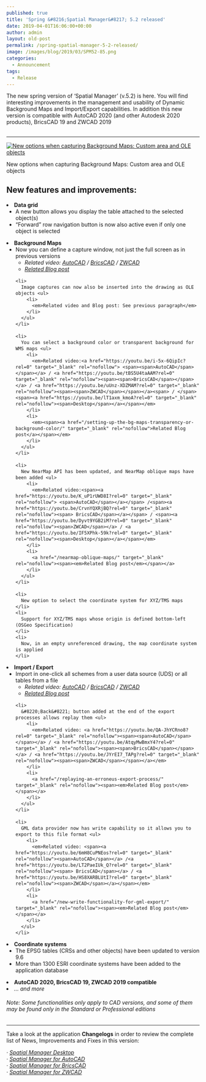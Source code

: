 ```yaml
---
published: true
title: 'Spring &#8216;Spatial Manager&#8217; 5.2 released'
date: 2019-04-01T16:06:00+00:00
author: admin
layout: old-post
permalink: /spring-spatial-manager-5-2-released/
image: /images/blog/2019/03/SPM52-85.png
categories:
  - Announcement
tags:
  - Release
---
```

<p>
  The new spring version of &#8216;Spatial Manager&#8217; (v.5.2) is here. You will find interesting improvements in the management and usability of Dynamic Background Maps and Import/Export capabilities. In addition this new version is compatible with AutoCAD 2020 (and other Autodesk 2020 products), BricsCAD 19 and ZWCAD 2019
</p>

<p>
  <!--more-->
</p>

<h2>
</h2>

* * *

<div>
  <a href="/images/blog/2019/03/NewCaptureWindow.png" target="_blank" rel="nofollow"><img src="/images/blog/2019/03/NewCaptureWindow-1024x606.png" alt="New options when capturing Background Maps: Custom area and OLE objects" width="625" height="370" srcset="/images/blog/2019/03/NewCaptureWindow-1024x606.png 1024w, /images/blog/2019/03/NewCaptureWindow-300x177.png 300w, /images/blog/2019/03/NewCaptureWindow-768x454.png 768w, /images/blog/2019/03/NewCaptureWindow-624x369.png 624w, /images/blog/2019/03/NewCaptureWindow.png 1390w" sizes="(max-width: 625px) 100vw, 625px" /></a>
  
  <p>
    New options when capturing Background Maps: Custom area and OLE objects
  </p>
</div>

<h2>
</h2>

<h2>
  <span>New features and improvements:</span>
</h2>

<li>
  <span><strong>Data grid</strong></span> <ul>
    <li>
      A new button allows you display the table attached to the selected object(s)
    </li>
    <li>
      &#8220;Forward&#8221; row navigation button is now also active even if only one object is selected
    </li>
  </ul>
</li>

<li>
  <strong><span>Background Maps</span></strong> <ul>
    <li>
      Now you can define a capture window, not just the full screen as in previous versions <ul>
        <li>
          <em>Related video: <span><a href="https://youtu.be/ovgiZP9VSFU?rel=0" target="_blank" rel="nofollow"><span>AutoCAD</span></a> / <a href="https://youtu.be/K5iu7LWB_Xk?rel=0" target="_blank" rel="nofollow"><span>BricsCAD</span></a> / <a href="https://youtu.be/tN2SZD_hx0o?rel=0" target="_blank" rel="nofollow"><span>ZWCAD</span></a></span></em>
        </li>
        <li>
          <a href="/custom-areas-and-ole-objects-when-snapshoting/" target="_blank" rel="nofollow"><span><em>Related Blog post</em></span></a>
        </li>
      </ul>
    </li>
    
    <li>
      Image captures can now also be inserted into the drawing as OLE objects <ul>
        <li>
          <em>Related video and Blog post: See previous paragraph</em>
        </li>
      </ul>
    </li>
    
    <li>
      You can select a background color or transparent background for WMS maps <ul>
        <li>
          <em>Related video:<a href="https://youtu.be/i-5x-6QipIc?rel=0" target="_blank" rel="nofollow"> <span><span>AutoCAD</span></span></a> / <a href="https://youtu.be/tBS5U4taAAM?rel=0" target="_blank" rel="nofollow"><span><span>BricsCAD</span></span></a> / <a href="https://youtu.be/uUnz-XDZMAM?rel=0" target="_blank" rel="nofollow"><span><span>ZWCAD</span></span></a><span> / </span><span><a href="https://youtu.be/lT1axm_kmoA?rel=0" target="_blank" rel="nofollow"><span>Desktop</span></a></span></em>
        </li>
        <li>
          <em><span><a href="/setting-up-the-bg-maps-transparency-or-background-color/" target="_blank" rel="nofollow">Related Blog post</a></span></em>
        </li>
      </ul>
    </li>
    
    <li>
      New NearMap API has been updated, and NearMap oblique maps have been added <ul>
        <li>
          <em>Related video:<span><a href="https://youtu.be/K_uP1rUWD8I?rel=0" target="_blank" rel="nofollow"> <span>AutoCAD</span></a></span> /<span><a href="https://youtu.be/CrvnYQXRjBQ?rel=0" target="_blank" rel="nofollow"><span> BricsCAD</span></a></span> / <span><a href="https://youtu.be/Dyvt9YGB2iM?rel=0" target="_blank" rel="nofollow"><span>ZWCAD</span></a> / <a href="https://youtu.be/IF5XPhk-59k?rel=0" target="_blank" rel="nofollow"><span>Desktop</span></a></span></em>
        </li>
        <li>
          <a href="/nearmap-oblique-maps/" target="_blank" rel="nofollow"><span><em>Related Blog post</em></span></a>
        </li>
      </ul>
    </li>
    
    <li>
      New option to select the coordinate system for XYZ/TMS maps
    </li>
    <li>
      Support for XYZ/TMS maps whose origin is defined bottom-left (OSGeo Specification)
    </li>
    <li>
      Now, in an empty unreferenced drawing, the map coordinate system is applied
    </li>
  </ul>
</li>

<li>
  <span><strong>Import / Export</strong></span> <ul>
    <li>
      Import in one-click all schemes from a user data source (UDS) or all tables from a file <ul>
        <li>
          <em>Related video: <a href="https://youtu.be/ELLN_nnYZZE?rel=0" target="_blank" rel="nofollow"><span><span>AutoCAD</span></span></a> / <a href="https://youtu.be/3wcGSjOYRK4?rel=0" target="_blank" rel="nofollow"><span><span>BricsCAD</span></span></a> / <a href="https://youtu.be/L-F0GLc_HBs?rel=0" target="_blank" rel="nofollow"><span><span>ZWCAD</span></span></a></em>
        </li>
        <li>
          <span><em><a href="/now-also-import-all-tables-from-udss-or-files/" target="_blank" rel="nofollow">Related Blog post</a></em></span>
        </li>
      </ul>
    </li>
    
    <li>
      &#8220;Back&#8221; button added at the end of the export processes allows replay them <ul>
        <li>
          <em>Related video: <a href="https://youtu.be/QA-JhYCRno8?rel=0" target="_blank" rel="nofollow"><span><span>AutoCAD</span></span></a> / <a href="https://youtu.be/AtqyMwBmxY4?rel=0" target="_blank" rel="nofollow"><span><span>BricsCAD</span></span></a> / <a href="https://youtu.be/JYrEI7_TAPg?rel=0" target="_blank" rel="nofollow"><span><span>ZWCAD</span></span></a></em>
        </li>
        <li>
          <a href="/replaying-an-erroneus-export-process/" target="_blank" rel="nofollow"><span><em>Related Blog post</em></span></a>
        </li>
      </ul>
    </li>
    
    <li>
      GML data provider now has write capability so it allows you to export to this file format <ul>
        <li>
          <em>Related video: <span><a href="https://youtu.be/6mH8CuPNEos?rel=0" target="_blank" rel="nofollow"><span>AutoCAD</span></a> /<a href="https://youtu.be/LT2PaeIUk_Q?rel=0" target="_blank" rel="nofollow"><span> BricsCAD</span></a> / <a href="https://youtu.be/HS8XARBLUtI?rel=0" target="_blank" rel="nofollow"><span>ZWCAD</span></a></span></em>
        </li>
        <li>
          <a href="/new-write-functionality-for-gml-export/" target="_blank" rel="nofollow"><span><em>Related Blog post</em></span></a>
        </li>
      </ul>
    </li>
  </ul>
</li>

<li>
  <span><strong>Coordinate systems</strong></span> <ul>
    <li>
      The EPSG tables (CRSs and other objects) have been updated to version 9.6
    </li>
    <li>
      More than 1300 ESRI coordinate systems have been added to the application database
    </li>
  </ul>
</li>

<li>
  <strong><span>AutoCAD 2020, BricsCAD 19, ZWCAD 2019 compatible</span></strong>
</li>
<li>
  <em>&#8230; and more</em>
</li>

###### _Note: Some functionalities only apply to CAD versions, and some of them may be found only in the Standard or Professional editions_

<h2>
</h2>

* * *

Take a look at the application **Changelogs** in order to review the complete list of News, Improvements and Fixes in this version:

_· <a href="http://wiki.spatialmanager.com/index.php/Spatial_Manager_Desktop%E2%84%A2_Changelog" target="_blank" rel="nofollow">Spatial Manager Desktop</a>_<br />
_· <a href="http://wiki.spatialmanager.com/index.php/Spatial_Manager%E2%84%A2_for_AutoCAD_Changelog" target="_blank" rel="nofollow">Spatial Manager for AutoCAD</a>_<br />
_· <a href="http://wiki.spatialmanager.com/index.php/Spatial_Manager%E2%84%A2_for_BricsCAD_Changelog" target="_blank" rel="nofollow">Spatial Manager for BricsCAD</a>_<br />
_· <a href="http://wiki.spatialmanager.com/index.php/Spatial_Manager%E2%84%A2_for_ZWCAD_Changelog" target="_blank" rel="nofollow">Spatial Manager for ZWCAD</a>_